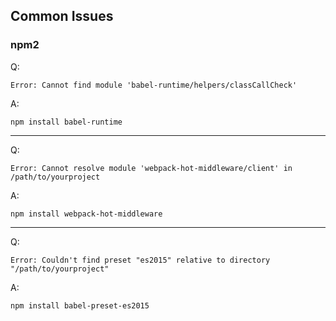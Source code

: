 ## Common Issues

### npm2

Q:

```
Error: Cannot find module 'babel-runtime/helpers/classCallCheck'
```

A:

```
npm install babel-runtime
```

---

Q:

```
Error: Cannot resolve module 'webpack-hot-middleware/client' in /path/to/yourproject
```

A:

```
npm install webpack-hot-middleware
```

---

Q:

```
Error: Couldn't find preset "es2015" relative to directory "/path/to/yourproject"
```

A:

```
npm install babel-preset-es2015
```
